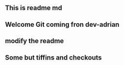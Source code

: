 ## This is readme md

## Welcome Git coming fron dev-adrian

## modify the readme

## Some but tiffins and checkouts
